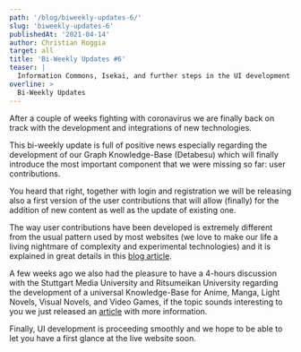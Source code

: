```yaml
---
path: '/blog/biweekly-updates-6/'
slug: 'biweekly-updates-6'
publishedAt: '2021-04-14'
author: Christian Roggia
target: all
title: 'Bi-Weekly Updates #6'
teaser: |
  Information Commons, Isekai, and further steps in the UI development.
overline: >
  Bi-Weekly Updates
---
```


After a couple of weeks fighting with coronavirus we are finally back on track with the development and integrations of new technologies.  

This bi-weekly update is full of positive news especially regarding the development of our Graph Knowledge-Base (Detabesu) which will finally introduce the most important component that we were missing so far: user contributions.

You heard that right, together with login and registration we will be releasing also a first version of the user contributions that will allow (finally) for the addition of new content as well as the update of existing one.

The way user contributions have been developed is extremely different from the usual pattern used by most websites (we love to make our life a living nightmare of complexity and experimental technologies) and it is explained in great details in this [blog article](/blog/isekai-virtual-git-environment/).

A few weeks ago we also had the pleasure to have a 4-hours discussion with the Stuttgart Media University and Ritsumeikan University regarding the development of a universal Knowledge-Base for Anime, Manga, Light Novels, Visual Novels, and Video Games, if the topic sounds interesting to you we just released an [article](/blog/information-commons/) with more information.

Finally, UI development is proceeding smoothly and we hope to be able to let you have a first glance at the live website soon.